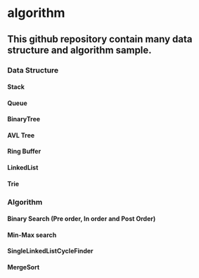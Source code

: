 # algorithm

##    This github repository contain many data structure and algorithm sample. 

### Data Structure
#### Stack  
#### Queue  
#### BinaryTree
#### AVL Tree
#### Ring Buffer
#### LinkedList
#### Trie

### Algorithm
#### Binary Search (Pre order, In order and Post Order)
#### Min-Max search
#### SingleLinkedListCycleFinder
#### MergeSort
